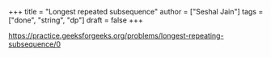+++
title = "Longest repeated subsequence"
author = ["Seshal Jain"]
tags = ["done", "string", "dp"]
draft = false
+++

<https://practice.geeksforgeeks.org/problems/longest-repeating-subsequence/0>

